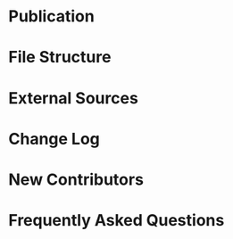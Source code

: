 # Publication
# File Structure
# External Sources
# Change Log
# New Contributors
# Frequently Asked Questions


